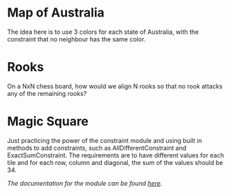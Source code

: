 # Map of Australia
The idea here is to use 3 colors for each state of Australia, with the constraint that no neighbour has the same color.

# Rooks
On a NxN chess board, how would we align N rooks so that no rook attacks any of the remaining rooks?

# Magic Square 
Just practicing the power of the constraint module and using built in methods to add constraints, such as AllDifferentConstraint and ExactSumConstraint. The requirements are to have different values for each tile and for each row, column and diagonal, the sum of the values should be 34.

<i>The documentation for the module can be found [here](https://labix.org/doc/constraint/).</i>